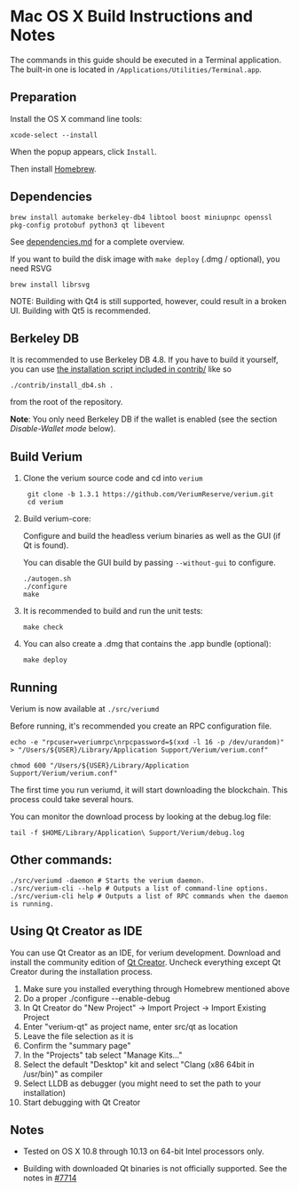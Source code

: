Mac OS X Build Instructions and Notes
====================================
The commands in this guide should be executed in a Terminal application.
The built-in one is located in `/Applications/Utilities/Terminal.app`.

Preparation
-----------
Install the OS X command line tools:

`xcode-select --install`

When the popup appears, click `Install`.

Then install [Homebrew](https://brew.sh).

Dependencies
----------------------

    brew install automake berkeley-db4 libtool boost miniupnpc openssl pkg-config protobuf python3 qt libevent

See [dependencies.md](dependencies.md) for a complete overview.

If you want to build the disk image with `make deploy` (.dmg / optional), you need RSVG

    brew install librsvg

NOTE: Building with Qt4 is still supported, however, could result in a broken UI. Building with Qt5 is recommended.

Berkeley DB
-----------
It is recommended to use Berkeley DB 4.8. If you have to build it yourself,
you can use [the installation script included in contrib/](/contrib/install_db4.sh)
like so

```shell
./contrib/install_db4.sh .
```

from the root of the repository.

**Note**: You only need Berkeley DB if the wallet is enabled (see the section *Disable-Wallet mode* below).

Build Verium
------------------------

1. Clone the verium source code and cd into `verium`

        git clone -b 1.3.1 https://github.com/VeriumReserve/verium.git
        cd verium

2.  Build verium-core:

    Configure and build the headless verium binaries as well as the GUI (if Qt is found).

    You can disable the GUI build by passing `--without-gui` to configure.

        ./autogen.sh
        ./configure
        make

3.  It is recommended to build and run the unit tests:

        make check

4.  You can also create a .dmg that contains the .app bundle (optional):

        make deploy

Running
-------

Verium is now available at `./src/veriumd`

Before running, it's recommended you create an RPC configuration file.

    echo -e "rpcuser=veriumrpc\nrpcpassword=$(xxd -l 16 -p /dev/urandom)" > "/Users/${USER}/Library/Application Support/Verium/verium.conf"

    chmod 600 "/Users/${USER}/Library/Application Support/Verium/verium.conf"

The first time you run veriumd, it will start downloading the blockchain. This process could take several hours.

You can monitor the download process by looking at the debug.log file:

    tail -f $HOME/Library/Application\ Support/Verium/debug.log

Other commands:
-------

    ./src/veriumd -daemon # Starts the verium daemon.
    ./src/verium-cli --help # Outputs a list of command-line options.
    ./src/verium-cli help # Outputs a list of RPC commands when the daemon is running.

Using Qt Creator as IDE
------------------------
You can use Qt Creator as an IDE, for verium development.
Download and install the community edition of [Qt Creator](https://www.qt.io/download/).
Uncheck everything except Qt Creator during the installation process.

1. Make sure you installed everything through Homebrew mentioned above
2. Do a proper ./configure --enable-debug
3. In Qt Creator do "New Project" -> Import Project -> Import Existing Project
4. Enter "verium-qt" as project name, enter src/qt as location
5. Leave the file selection as it is
6. Confirm the "summary page"
7. In the "Projects" tab select "Manage Kits..."
8. Select the default "Desktop" kit and select "Clang (x86 64bit in /usr/bin)" as compiler
9. Select LLDB as debugger (you might need to set the path to your installation)
10. Start debugging with Qt Creator

Notes
-----

* Tested on OS X 10.8 through 10.13 on 64-bit Intel processors only.

* Building with downloaded Qt binaries is not officially supported. See the notes in [#7714](https://github.com/bitcoin/bitcoin/issues/7714)
